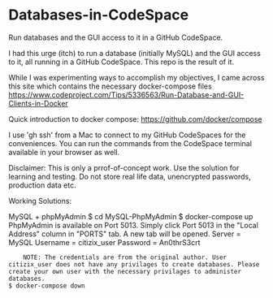 # Databases-in-CodeSpace
Run databases and the GUI access to it in a GitHub CodeSpace.

I had this urge (itch) to run a database (initially MySQL) and the GUI access to it, all running in a GitHub CodeSpace.
This repo is the result of it.

While I was experimenting ways to accomplish my objectives, I came across this site which contains the necessary docker-compose files
https://www.codeproject.com/Tips/5336563/Run-Database-and-GUI-Clients-in-Docker


Quick introduction to docker compose: https://github.com/docker/compose

I use 'gh ssh' from a Mac to connect to my GitHub CodeSpaces for the conveniences. You can run the commands from the CodeSpace terminal available in your browser as well.

Disclaimer: This is only a prrof-of-concept work. Use the solution for learning and testing. Do not store real life data, unencrypted passwords, production data etc.

Working Solutions:

MySQL + phpMyAdmin
   $ cd MySQL-PhpMyAdmin
   $ docker-compose up
   PhpMyAdmin is available on Port 5013. Simply click Port 5013 in the "Local Address" column in "PORTS" tab. A new tab will be opened.
       Server = MySQL
       Username = citizix_user
       Password = An0thrS3crt

        NOTE: The credentials are from the original author. User citizix_user does not have any privilages to create databases. Please create your own user with the necessary privilages to administer databases.
    $ docker-compose down



